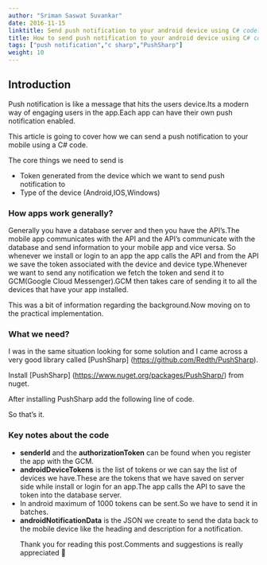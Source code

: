 ```yaml
---
author: "Sriman Saswat Suvankar"
date: 2016-11-15
linktitle: Send push notification to your android device using C# code?
title: How to send push notification to your android device using C# code?
tags: ["push notification","c sharp","PushSharp"]
weight: 10
---
```



## Introduction

Push notification is like a message that hits the users device.Its a modern way of engaging users in the app.Each app can have their own push notification enabled.

This article is going to cover how we can send a push notification to your mobile using a C# code.

The core things we need to send is
<ul>
<li>Token generated from the device which we want to send push notification to</li>
<li>Type of the device (Android,IOS,Windows)</li>
</ul>

### How apps work generally?

Generally you have a database server and then you have the API’s.The mobile app communicates with the API and the API’s communicate with the database and send information to your mobile app and vice versa.
So whenever we install or login to an app the app calls the API and from the API we save the token associated with the device and device type.Whenever we want to send any notification we fetch the token and send it to GCM(Google Cloud Messenger).GCM then takes care of sending it to all the devices that have your app installed.

This was a bit of information regarding the background.Now moving on to the practical implementation.

### What we need?

I was in the same situation looking for some solution and I came across a very good library called [PushSharp] (https://github.com/Redth/PushSharp).

Install [PushSharp] (https://www.nuget.org/packages/PushSharp/) from nuget.

After installing PushSharp add the following line of code.

<script src="https://gist.github.com/srimans/5c6f9ca75779cfcac3cf7e5150bdc933.js"></script>

So that’s it.

### Key notes about the code
<ul>
<li>
<b>senderId</b> and the <b>authorizationToken</b> can be found when you register the app with the GCM.</li>
<li><b>androidDeviceTokens</b> is the list of tokens or we can say the list of devices we have.These are the tokens that we have saved on server side while install or login for an app.The app calls the API to save the token into the database server.</li>
<li>In android maximum of 1000 tokens can be sent.So we have to send it in batches.</li>
<li><b>androidNotificationData</b> is the JSON we create to send the data back to the mobile device like the heading and description for a notification.</li>


Thank you for reading this post.Comments and suggestions is really appreciated 🙂